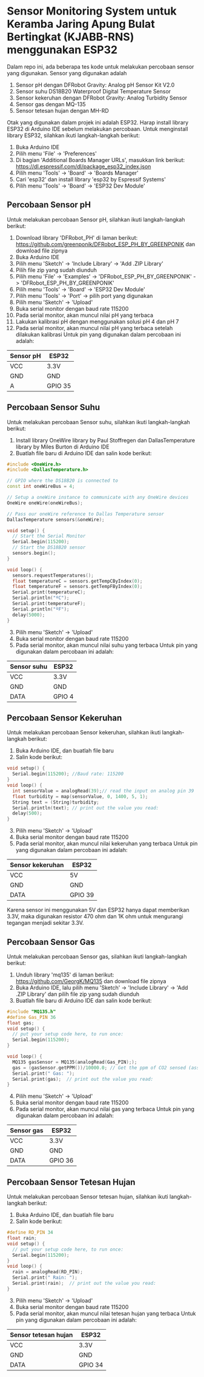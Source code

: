 # Sensor Monitoring System untuk Keramba Jaring Apung Bulat Bertingkat (KJABB-RNS) menggunakan ESP32

Dalam repo ini, ada beberapa tes kode untuk melakukan percobaan sensor yang digunakan. 
Sensor yang digunakan adalah
1. Sensor pH dengan DFRobot Gravity: Analog pH Sensor Kit V2.0
2. Sensor suhu DS18B20 Waterproof Digital Temperature Sensor
3. Sensor kekeruhan dengan DFRobot Gravity: Analog Turbidity Sensor
4. Sensor gas dengan MQ-135
5. Sensor tetesan hujan dengan MH-RD

Otak yang digunakan dalam projek ini adalah ESP32. Harap install library ESP32 di Arduino IDE sebelum melakukan percobaan. 
Untuk menginstall library ESP32, silahkan ikuti langkah-langkah berikut:
1. Buka Arduino IDE
2. Pilih menu 'File' -> 'Preferences'
3. Di bagian 'Additional Boards Manager URLs', masukkan link berikut: https://dl.espressif.com/dl/package_esp32_index.json
4. Pilih menu 'Tools' -> 'Board' -> 'Boards Manager'
5. Cari 'esp32' dan install library 'esp32 by Espressif Systems'
6. Pilih menu 'Tools' -> 'Board' -> 'ESP32 Dev Module'

## Percobaan Sensor pH
Untuk melakukan percobaan Sensor pH, silahkan ikuti langkah-langkah berikut:
1. Download library 'DFRobot_PH' di laman berikut: https://github.com/greenponik/DFRobot_ESP_PH_BY_GREENPONIK dan download file zipnya
2. Buka Arduino IDE
3. Pilih menu 'Sketch' -> 'Include Library' -> 'Add .ZIP Library'
4. Pilih file zip yang sudah diunduh
5. Pilih menu 'File' -> 'Examples' -> 'DFRobot_ESP_PH_BY_GREENPONIK' -> 'DFRobot_ESP_PH_BY_GREENPONIK'
6. Pilih menu 'Tools' -> 'Board' -> 'ESP32 Dev Module'
7. Pilih menu 'Tools' -> 'Port' -> pilih port yang digunakan
8. Pilih menu 'Sketch' -> 'Upload'
9. Buka serial monitor dengan baud rate 115200
10. Pada serial monitor, akan muncul nilai pH yang terbaca
11. Lakukan kalibrasi pH dengan menggunakan solusi pH 4 dan pH 7
12. Pada serial monitor, akan muncul nilai pH yang terbaca setelah dilakukan kalibrasi
Untuk pin yang digunakan dalam percobaan ini adalah:

| Sensor pH | ESP32   |
|-----------|---------|
| VCC       | 3.3V    |
| GND       | GND     |
| A         | GPIO 35 |

## Percobaan Sensor Suhu
Untuk melakukan percobaan Sensor suhu, silahkan ikuti langkah-langkah berikut:
1. Install library OneWire library by Paul Stoffregen dan DallasTemperature library by Miles Burton di Arduino IDE
2. Buatlah file baru di Arduino IDE dan salin kode berikut:
```c++
#include <OneWire.h>
#include <DallasTemperature.h>

// GPIO where the DS18B20 is connected to
const int oneWireBus = 4;     

// Setup a oneWire instance to communicate with any OneWire devices
OneWire oneWire(oneWireBus);

// Pass our oneWire reference to Dallas Temperature sensor 
DallasTemperature sensors(&oneWire);

void setup() {
  // Start the Serial Monitor
  Serial.begin(115200);
  // Start the DS18B20 sensor
  sensors.begin();
}

void loop() {
  sensors.requestTemperatures(); 
  float temperatureC = sensors.getTempCByIndex(0);
  float temperatureF = sensors.getTempFByIndex(0);
  Serial.print(temperatureC);
  Serial.println("ºC");
  Serial.print(temperatureF);
  Serial.println("ºF");
  delay(5000);
}
```
3. Pilih menu 'Sketch' -> 'Upload'
4. Buka serial monitor dengan baud rate 115200
5. Pada serial monitor, akan muncul nilai suhu yang terbaca
Untuk pin yang digunakan dalam percobaan ini adalah:

| Sensor suhu | ESP32 |
|-------------|-------|
| VCC         | 3.3V  |
| GND         | GND   |
| DATA        | GPIO 4 |

## Percobaan Sensor Kekeruhan
Untuk melakukan percobaan Sensor kekeruhan, silahkan ikuti langkah-langkah berikut:
1. Buka Arduino IDE, dan buatlah file baru
2. Salin kode berikut:
```c++
void setup() {
  Serial.begin(115200); //Baud rate: 115200
}
void loop() {
  int sensorValue = analogRead(39);// read the input on analog pin 39
  float turbidity = map(sensorValue, 0, 1400, 5, 1);
  String text = (String)turbidity;
  Serial.println(text); // print out the value you read:
  delay(500);
}
```
3. Pilih menu 'Sketch' -> 'Upload'
4. Buka serial monitor dengan baud rate 115200
5. Pada serial monitor, akan muncul nilai kekeruhan yang terbaca
Untuk pin yang digunakan dalam percobaan ini adalah:

| Sensor kekeruhan | ESP32 |
|------------------|-------|
| VCC              | 5V  |
| GND              | GND   |
| DATA             | GPIO 39 |

Karena sensor ini menggunakan 5V dan ESP32 hanya dapat memberikan 3.3V, maka digunakan resistor 470 ohm dan 1K ohm untuk mengurangi tegangan menjadi sekitar 3.3V.

## Percobaan Sensor Gas
Untuk melakukan percobaan Sensor gas, silahkan ikuti langkah-langkah berikut:
1. Unduh library 'mq135' di laman berikut: https://github.com/GeorgK/MQ135 dan download file zipnya
2. Buka Arduino IDE, lalu pilih menu 'Sketch' -> 'Include Library' -> 'Add .ZIP Library' dan pilih file zip yang sudah diunduh
3. Buatlah file baru di Arduino IDE dan salin kode berikut:
```c++
#include "MQ135.h"
#define Gas_PIN 36
float gas;
void setup() {
  // put your setup code here, to run once:
  Serial.begin(115200);
}

void loop() {
  MQ135 gasSensor = MQ135(analogRead(Gas_PIN););
  gas = (gasSensor.getPPM())/10000.0; // Get the ppm of CO2 sensed (assuming only CO2 in the air)
  Serial.print(" Gas: ");
  Serial.print(gas);  // print out the value you read:
}
```
4. Pilih menu 'Sketch' -> 'Upload'
5. Buka serial monitor dengan baud rate 115200
6. Pada serial monitor, akan muncul nilai gas yang terbaca
Untuk pin yang digunakan dalam percobaan ini adalah:

| Sensor gas | ESP32 |
|------------|-------|
| VCC        | 3.3V  |
| GND        | GND   |
| DATA       | GPIO 36 |

## Percobaan Sensor Tetesan Hujan
Untuk melakukan percobaan Sensor tetesan hujan, silahkan ikuti langkah-langkah berikut:
1. Buka Arduino IDE, dan buatlah file baru
2. Salin kode berikut:
```c++
#define RD_PIN 34
float rain;
void setup() {
  // put your setup code here, to run once:
  Serial.begin(115200);
}
void loop() {
  rain = analogRead(RD_PIN);
  Serial.print(" Rain: ");
  Serial.print(rain);  // print out the value you read:
}
```
3. Pilih menu 'Sketch' -> 'Upload'
4. Buka serial monitor dengan baud rate 115200
5. Pada serial monitor, akan muncul nilai tetesan hujan yang terbaca
Untuk pin yang digunakan dalam percobaan ini adalah:

| Sensor tetesan hujan | ESP32 |
|----------------------|-------|
| VCC                  | 3.3V  |
| GND                  | GND   |
| DATA                 | GPIO 34 |

